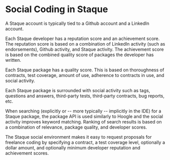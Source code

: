 Social Coding in Staque
=======================

A Staque account is typically tied to a Github account and a LinkedIn account.

Each Staque developer has a reputation score and an achievement score.  The reputation score is
based on a combination of LinkedIn activity (such as endorsements), Github activity, and Staque
activity.  The achievement score is based on the combined quality score of packages the developer
has written.

Each Staque package has a quality score.  This is based on thoroughness of contracts, test coverage,
amount of use, adherence to contracts in use, and social activity.

Each Staque package is surrounded with social activity such as tags, questions and answers, third-party
tests, third-party contracts, bug reports, etc.

When searching (explicitly or -- more typically -- implicitly in the IDE) for a Staque package, the
package API is used similarly to Hoogle and the social activity improves keyword matching.  Ranking
of search results is based on a combination of relevance, package quality, and developer scores.

The Staque social environment makes it easy to request proposals for freelance coding by specifying a
contract, a test coverage level, optionally a dollar amount, and optionally minimum developer
reputation and achievement scores.